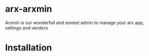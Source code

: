 arx-arxmin
==========

Arxmin is our wonderfull and sexiest admin to manage your arx app, settings and vendors

# Installation
